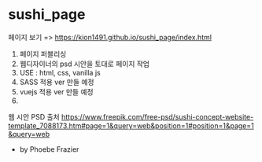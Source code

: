 # sushi_page

페이지 보기 => https://kion1491.github.io/sushi_page/index.html

1. 페이지 퍼블리싱
2. 웹디자이너의 psd 시안을 토대로 페이지 작업
3. USE : html, css, vanilla js
4. SASS 적용 ver 만들 예정
5. vuejs 적용 ver 만들 예정
6. 




웹 시안 PSD 출처
https://www.freepik.com/free-psd/sushi-concept-website-template_7088173.htm#page=1&query=web&position=1#position=1&page=1&query=web

 - by Phoebe Frazier


